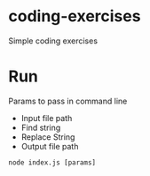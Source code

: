 # coding-exercises
Simple coding exercises

# Run

Params to pass in command line
* Input file path
* Find string
* Replace String 
* Output file path

```
node index.js [params]
```
